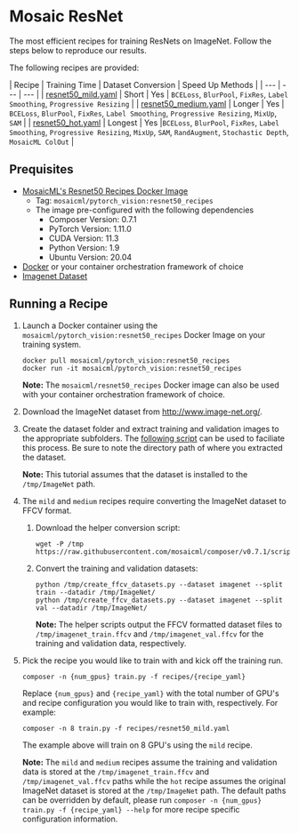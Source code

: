 # Mosaic ResNet 

The most efficient recipes for training ResNets on ImageNet.  Follow the steps below to reproduce our results.

The following recipes are provided:

   | Recipe | Training Time | Dataset Conversion | Speed Up Methods |
   | --- | --- | --- |
   | [resnet50_mild.yaml](recipes/resnet50_mild.yaml) | Short | Yes | `BCELoss`, `BlurPool`, `FixRes`, `Label Smoothing`, `Progressive Resizing` |
   | [resnet50_medium.yaml](recipes/resnet50_medium.yaml) | Longer | Yes | `BCELoss`, `BlurPool`, `FixRes`, `Label Smoothing`, `Progressive Resizing`, `MixUp`, `SAM` |
   | [resnet50_hot.yaml](recipes/resnet50_hot.yaml) | Longest | Yes |`BCELoss`, `BlurPool`, `FixRes`, `Label Smoothing`, `Progressive Resizing`, `MixUp`, `SAM`, `RandAugment`, `Stochastic Depth`, `MosaicML ColOut` |

## Prequisites

* [MosaicML's Resnet50 Recipes Docker Image](https://hub.docker.com/r/mosaicml/pytorch_vision/tags)
   * Tag: `mosaicml/pytorch_vision:resnet50_recipes`
   * The image pre-configured with the following dependencies
      * Composer Version: 0.7.1
      * PyTorch Version: 1.11.0
      * CUDA Version: 11.3
      * Python Version: 1.9
      * Ubuntu Version: 20.04
* [Docker](https://www.docker.com/) or your container orchestration framework of choice
* [Imagenet Dataset](http://www.image-net.org/)
    
## Running a Recipe

1. Launch a Docker container using the `mosaicml/pytorch_vision:resnet50_recipes` Docker Image on your training system.
   
   ```
   docker pull mosaicml/pytorch_vision:resnet50_recipes
   docker run -it mosaicml/pytorch_vision:resnet50_recipes
   ``` 
   **Note:** The `mosaicml/resnet50_recipes` Docker image can also be used with your container orchestration framework of choice.

1. Download the ImageNet dataset from http://www.image-net.org/.

1. Create the dataset folder and extract training and validation images to the appropriate subfolders.
   The [following script](https://github.com/pytorch/examples/blob/main/imagenet/extract_ILSVRC.sh) can be used to faciliate this process.
   Be sure to note the directory path of where you extracted the dataset.

   **Note:** This tutorial assumes that the dataset is installed to the `/tmp/ImageNet` path.

1. The `mild` and `medium` recipes require converting the ImageNet dataset to FFCV format.

   1. Download the helper conversion script:
   
      ```
      wget -P /tmp https://raw.githubusercontent.com/mosaicml/composer/v0.7.1/scripts/ffcv/create_ffcv_datasets.py
      ```

   1. Convert the training and validation datasets:

      ```
      python /tmp/create_ffcv_datasets.py --dataset imagenet --split train --datadir /tmp/ImageNet/
      python /tmp/create_ffcv_datasets.py --dataset imagenet --split val --datadir /tmp/ImageNet/
      ```

      **Note:** The helper scripts output the FFCV formatted dataset files to `/tmp/imagenet_train.ffcv` and `/tmp/imagenet_val.ffcv` 
      for the training and validation data, respectively.

1. Pick the recipe you would like to train with and kick off the training run.

   ```
   composer -n {num_gpus} train.py -f recipes/{recipe_yaml}
   ```

   Replace `{num_gpus}` and `{recipe_yaml}` with the total number of GPU's and recipe configuration you would like to train with, respectively.
   For example:
   
   ```
   composer -n 8 train.py -f recipes/resnet50_mild.yaml
   ```

   The example above will train on 8 GPU's using the `mild` recipe.

   **Note:** The `mild` and `medium` recipes assume the training and validation data is stored at the `/tmp/imagenet_train.ffcv` and `/tmp/imagenet_val.ffcv` paths while the `hot` recipe assumes the original ImageNet dataset is stored at the `/tmp/ImageNet` path.  The default paths can be overridden by default, please run `composer -n {num_gpus} train.py -f {recipe_yaml} --help` for more recipe specific configuration information.
